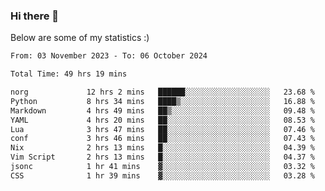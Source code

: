 ### Hi there 👋
Below are some of my statistics :)

<!--START_SECTION:waka-->

```txt
From: 03 November 2023 - To: 06 October 2024

Total Time: 49 hrs 19 mins

norg             12 hrs 2 mins   ██████░░░░░░░░░░░░░░░░░░░   23.68 %
Python           8 hrs 34 mins   ████▒░░░░░░░░░░░░░░░░░░░░   16.88 %
Markdown         4 hrs 49 mins   ██▒░░░░░░░░░░░░░░░░░░░░░░   09.48 %
YAML             4 hrs 20 mins   ██░░░░░░░░░░░░░░░░░░░░░░░   08.53 %
Lua              3 hrs 47 mins   ██░░░░░░░░░░░░░░░░░░░░░░░   07.46 %
conf             3 hrs 46 mins   ██░░░░░░░░░░░░░░░░░░░░░░░   07.43 %
Nix              2 hrs 13 mins   █░░░░░░░░░░░░░░░░░░░░░░░░   04.39 %
Vim Script       2 hrs 13 mins   █░░░░░░░░░░░░░░░░░░░░░░░░   04.37 %
jsonc            1 hr 41 mins    ▓░░░░░░░░░░░░░░░░░░░░░░░░   03.32 %
CSS              1 hr 39 mins    ▓░░░░░░░░░░░░░░░░░░░░░░░░   03.28 %
```

<!--END_SECTION:waka-->

<!--
**KlapenHz/KlapenHz** is a ✨ _special_ ✨ repository because its `README.md` (this file) appears on your GitHub profile.

Here are some ideas to get you started:

- 🔭 I’m currently working on ...
- 🌱 I’m currently learning ...
- 👯 I’m looking to collaborate on ...
- 🤔 I’m looking for help with ...
- 💬 Ask me about ...
- 📫 How to reach me: ...
- 😄 Pronouns: ...
- ⚡ Fun fact: ...
-->

